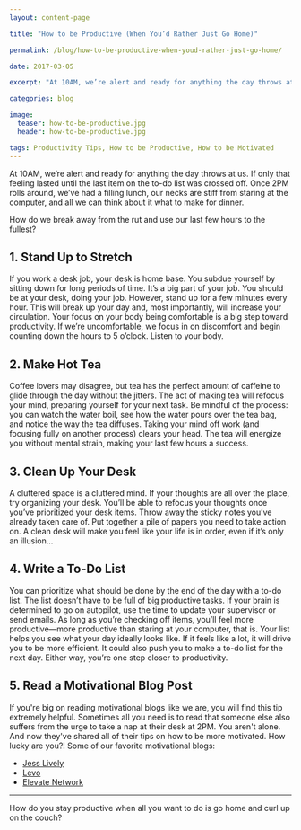 ```yaml
---
layout: content-page

title: "How to be Productive (When You’d Rather Just Go Home)"

permalink: /blog/how-to-be-productive-when-youd-rather-just-go-home/

date: 2017-03-05

excerpt: "At 10AM, we’re alert and ready for anything the day throws at us. If only that feeling lasted until the last item on the to-do list was crossed off. Once 2PM rolls around, we’ve had a filling lunch, our necks are stiff from staring at the computer, and all we can think about it what to make for dinner."

categories: blog

image:
  teaser: how-to-be-productive.jpg
  header: how-to-be-productive.jpg

tags: Productivity Tips, How to be Productive, How to be Motivated
---
```


At 10AM, we’re alert and ready for anything the day throws at us. If only that feeling lasted until the last item on the to-do list was crossed off. Once 2PM rolls around, we’ve had a filling lunch, our necks are stiff from staring at the computer, and all we can think about it what to make for dinner. 

How do we break away from the rut and use our last few hours to the fullest? 

## 1. Stand Up to Stretch

If you work a desk job, your desk is home base. You subdue yourself by sitting down for long periods of time. It’s a big part of your job. You should be at your desk, doing your job. However, stand up for a few minutes every hour. This will  break up your day and, most importantly, will increase your circulation.
Your focus on your body being comfortable is a big step toward productivity. If we’re uncomfortable, we focus in on discomfort and begin counting down the hours to 5 o’clock. Listen to your body.

## 2. Make Hot Tea

Coffee lovers may disagree, but tea has the perfect amount of caffeine to glide through the day without the jitters. The act of making tea will refocus your mind, preparing yourself for your next task. 
Be mindful of the process: you can watch the water boil, see how the water pours over the tea bag, and notice the way the tea diffuses. Taking your mind off work (and focusing fully on another process) clears your head. The tea will energize you without mental strain, making your last few hours a success.


## 3. Clean Up Your Desk

A cluttered space is a cluttered mind. If your thoughts are all over the place, try organizing your desk. You’ll be able to refocus your thoughts once you’ve prioritized your desk items. Throw away the sticky notes you’ve already taken care of. Put together a pile of papers you need to take action on. A clean desk will make you feel like your life is in order, even if it’s only an illusion...


## 4. Write a To-Do List

You can prioritize what should be done by the end of the day with a to-do list. The list doesn’t have to be full of big productive tasks. If your brain is determined to go on autopilot, use the time to update your supervisor or send emails. As long as you’re checking off items, you’ll feel more productive—more productive than staring at your computer, that is.
Your list helps you see what your day ideally looks like. If it feels like a lot, it will drive you to be more efficient. It could also push you to make a to-do list for the next day. Either way, you’re one step closer to productivity.


## 5. Read a Motivational Blog Post

If you're big on reading motivational blogs like we are, you will find this tip extremely helpful. Sometimes all you need is to read that someone else also suffers from the urge to take a nap at their desk at 2PM. You aren't alone. And now they've shared all of their tips on how to be more motivated. How lucky are you?!
Some of our favorite motivational blogs:

- [Jess Lively](http://jesslively.com/livelyshow/)
- [Levo](https://www.levo.com/posts/)
- [Elevate Network](https://www.ellevatenetwork.com/articles/)

<hr class="secondary">

How do you stay productive when all you want to do is go home and curl up on the couch?